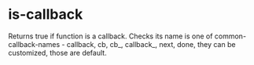 # is-callback
Returns true if function is a callback. Checks its name is one of common-callback-names - callback, cb, cb_, callback_, next, done, they can be customized, those are default.
